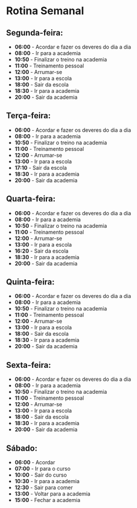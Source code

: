 # Rotina Semanal

## Segunda-feira:
- **06:00** - Acordar e fazer os deveres do dia a dia
- **08:00** - Ir para a academia
- **10:50** - Finalizar o treino na academia
- **11:00** - Treinamento pessoal
- **12:00** - Arrumar-se
- **13:00** - Ir para a escola
- **18:00** - Sair da escola
- **18:30** - Ir para a academia
- **20:00** - Sair da academia

## Terça-feira:
- **06:00** - Acordar e fazer os deveres do dia a dia
- **08:00** - Ir para a academia
- **10:50** - Finalizar o treino na academia
- **11:00** - Treinamento pessoal
- **12:00** - Arrumar-se
- **13:00** - Ir para a escola
- **17:10** - Sair da escola
- **18:30** - Ir para a academia
- **20:00** - Sair da academia

## Quarta-feira:
- **06:00** - Acordar e fazer os deveres do dia a dia
- **08:00** - Ir para a academia
- **10:50** - Finalizar o treino na academia
- **11:00** - Treinamento pessoal
- **12:00** - Arrumar-se
- **13:00** - Ir para a escola
- **16:20** - Sair da escola
- **18:30** - Ir para a academia
- **20:00** - Sair da academia

## Quinta-feira:
- **06:00** - Acordar e fazer os deveres do dia a dia
- **08:00** - Ir para a academia
- **10:50** - Finalizar o treino na academia
- **11:00** - Treinamento pessoal
- **12:00** - Arrumar-se
- **13:00** - Ir para a escola
- **18:00** - Sair da escola
- **18:30** - Ir para a academia
- **20:00** - Sair da academia

## Sexta-feira:
- **06:00** - Acordar e fazer os deveres do dia a dia
- **08:00** - Ir para a academia
- **10:50** - Finalizar o treino na academia
- **11:00** - Treinamento pessoal
- **12:00** - Arrumar-se
- **13:00** - Ir para a escola
- **18:00** - Sair da escola
- **18:30** - Ir para a academia
- **20:00** - Sair da academia

## Sábado:
- **06:00** - Acordar
- **07:00** - Ir para o curso
- **10:00** - Sair do curso
- **10:30** - Ir para a academia
- **12:30** - Sair para comer
- **13:00** - Voltar para a academia
- **15:00** - Fechar a academia
